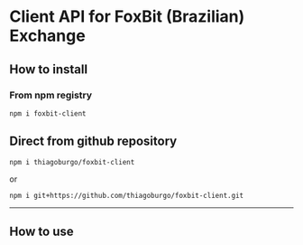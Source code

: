 # Client API for FoxBit (Brazilian) Exchange

## How to install
### From npm registry
``
npm i foxbit-client
``

## Direct from github repository

``
npm i thiagoburgo/foxbit-client
``

or  

``
npm i git+https://github.com/thiagoburgo/foxbit-client.git
``

---

## How to use


